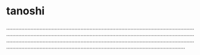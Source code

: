 # tanoshi
..........................................................................................................................................................................................................................................................................................................................................................................................................................................................................................................